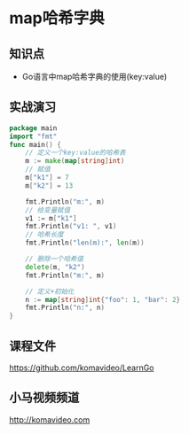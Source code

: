 map哈希字典
==========

## 知识点

* Go语言中map哈希字典的使用(key:value)

## 实战演习

~~~go
package main
import "fmt"
func main() {
    // 定义一个key:value的哈希表
    m := make(map[string]int)
    // 赋值
    m["k1"] = 7
    m["k2"] = 13

    fmt.Println("m:", m)
    // 给变量赋值
    v1 := m["k1"]
    fmt.Println("v1: ", v1)
    // 哈希长度
    fmt.Println("len(m):", len(m))

    // 删除一个哈希值
    delete(m, "k2")
    fmt.Println("m:", m)

    // 定义+初始化
    n := map[string]int{"foo": 1, "bar": 2}
    fmt.Println("n:", n)
}
~~~

## 课程文件

https://github.com/komavideo/LearnGo

## 小马视频频道

http://komavideo.com
